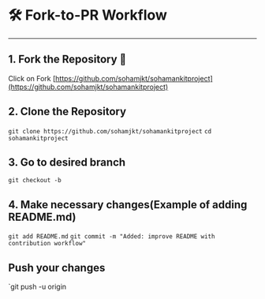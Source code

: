 # 🛠️ Fork-to-PR Workflow
 
---
 
## 1. Fork the Repository 🍴
Click on Fork [https://github.com/sohamjkt/sohamankitproject](https://github.com/sohamjkt/sohamankitproject)
 
## 2. Clone the Repository
`git clone https://github.com/sohamjkt/sohamankitproject`
`cd sohamankitproject`
 
## 3. Go to desired branch
`git checkout -b `
 
## 4. Make necessary changes(Example of adding README.md)
`git add README.md`
`git commit -m "Added: improve README with contribution workflow"`
 
## Push your changes
`git push -u origin
